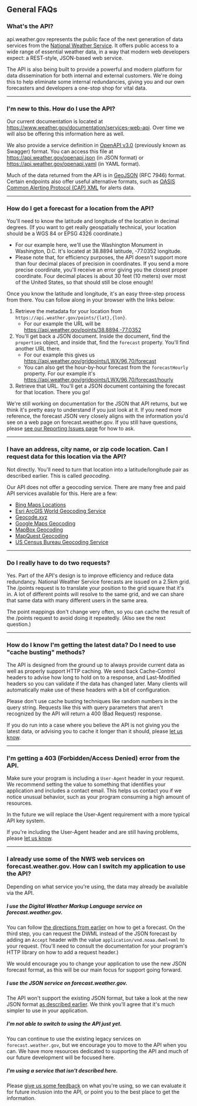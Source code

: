 ## General FAQs

### What's the API?
api.weather.gov represents the public face of the next generation of data services from the
[National Weather Service](https://weather.gov). It offers public access to a wide range of essential weather data, in
a way that modern web developers expect: a REST-style, JSON-based web service.

The API is also being built to provide a powerful and modern platform for data dissemination for both internal and
external customers. We're doing this to help eliminate some internal redundancies, giving you and our own forecasters
and developers a one-stop shop for vital data.

---

### I'm new to this. How do I use the API?
Our current documentation is located at <https://www.weather.gov/documentation/services-web-api>. Over time we will
also be offering this information here as well.

We also provide a service definition in [OpenAPI v3.0](https://swagger.io/specification/) (previously known as Swagger)
format. You can access this file at <https://api.weather.gov/openapi.json> (in JSON format)
or <https://api.weather.gov/openapi.yaml> (in YAML format).

Much of the data returned from the API is in [GeoJSON](http://geojson.org/) (RFC 7946) format. Certain endpoints also
offer useful alternative formats, such as
[OASIS Common Alerting Protocol (CAP) XML](http://docs.oasis-open.org/emergency/cap/v1.2/CAP-v1.2-os.html) for alerts
data.

---

<a name="how-to-get-forecast"></a>
### How do I get a forecast for a location from the API?
You'll need to know the latitude and longitude of the location in decimal degrees. (If you want to get really
geospatially technical, your location should be a WGS 84 or EPSG 4326 coordinate.)

* For our example here, we'll use the Washington Monument in Washington, D.C. It's located at 38.8894 latitude,
  -77.0352 longitude.
* Please note that, for efficiency purposes, the API doesn't support more than four decimal places of precision in
  coordinates. If you send a more precise coordinate, you'll receive an error giving you the closest proper coordinate.
  Four decimal places is about 30 feet (10 meters) over most of the United States, so that should still be close
  enough!

Once you know the latitude and longitude, it's an easy three-step process from there. You can follow along in your
browser with the links below:

1. Retrieve the metadata for your location from `https://api.weather.gov/points/{lat},{lon}`.
   * For our example the URL will be <https://api.weather.gov/points/38.8894,-77.0352>
2. You'll get back a JSON document. Inside the document, find the `properties` object, and inside that, find the
   `forecast` property. You'll find another URL there.
   * For our example this gives us <https://api.weather.gov/gridpoints/LWX/96,70/forecast>
   * You can also get the hour-by-hour forecast from the `forecastHourly` property. For our example it's
     <https://api.weather.gov/gridpoints/LWX/96,70/forecast/hourly>
3. Retrieve that URL. You'll get a JSON document containing the forecast for that location. There you go!

We're still working on documentation for the JSON that API returns, but we think it's pretty easy to understand if you
just look at it. If you need more reference, the forecast JSON very closely aligns with the information you'd see on a
web page on forecast.weather.gov. If you still have questions, please [see our Reporting Issues page](reporting-issues)
for how to ask.

---

<a name="geocoding"></a>
### I have an address, city name, or zip code location. Can I request data for this location via the API?
Not directly. You'll need to turn that location into a latitude/longitude pair as described earlier. This is called
_geocoding_.

Our API does not offer a geocoding service. There are many free and paid API services available for this. Here are a
few:

* [Bing Maps Locations](https://docs.microsoft.com/en-us/bingmaps/rest-services/locations/)
* [Esri ArcGIS World Geocoding Service](https://developers.arcgis.com/rest/geocode/api-reference/overview-world-geocoding-service.htm)
* [Geocode.xyz](https://geocode.xyz/api)
* [Google Maps Geocoding](https://developers.google.com/maps/documentation/geocoding/start)
* [MapBox Geocoding](https://docs.mapbox.com/api/search/#geocoding)
* [MapQuest Geocoding](https://developer.mapquest.com/documentation/geocoding-api/)
* [US Census Bureau Geocoding Service](https://geocoding.geo.census.gov/geocoder/Geocoding_Services_API.html)

---

### Do I really have to do two requests?
Yes. Part of the API's design is to improve efficiency and reduce data redundancy. National Weather Service forecasts
are issued on a 2.5km grid. The /points request is to translate your position to the grid square that it's in. A lot of
different points will resolve to the same grid, and we can share that same data with many different users in the same
area.

The point mappings don't change very often, so you can cache the result of the /points request to avoid doing it
repeatedly. (Also see the next question.)

---

### How do I know I'm getting the latest data? Do I need to use "cache busting" methods?
The API is designed from the ground up to always provide current data as well as properly support HTTP caching. We send
back Cache-Control headers to advise how long to hold on to a response, and Last-Modified headers so you can validate
if the data has changed later. Many clients will automatically make use of these headers with a bit of configuration.

Please don't use cache busting techniques like random numbers in the query string. Requests like this with query
parameters that aren't recognized by the API will return a 400 (Bad Request) response.

If you do run into a case where you believe the API is not giving you the latest data, or advising you to cache it
longer than it should, please [let us know](reporting-issues).

---

### I'm getting a 403 (Forbidden/Access Denied) error from the API.
Make sure your program is including a `User-Agent` header in your request. We recommend setting the value to something
that identifies your application and includes a contact email. This helps us contact you if we notice unusual behavior,
such as your program consuming a high amount of resources.

In the future we will replace the User-Agent requirement with a more typical API key system.

If you're including the User-Agent header and are still having problems, please
[let us know](reporting-issues).

---

### I already use some of the NWS web services on forecast.weather.gov. How can I switch my application to use the API?
Depending on what service you're using, the data may already be available via the API.

##### I use the Digital Weather Markup Language service on forecast.weather.gov.
You can follow [the directions from earlier](#how-to-get-forecast) on how to get a forecast. On the third
step, you can request the DWML instead of the JSON forecast by adding an `Accept` header with the value
`application/vnd.noaa.dwml+xml` to your request. (You'll need to consult the documentation for your program's HTTP
library on how to add a request header.)

We would encourage you to change your application to use the new JSON forecast format, as this will be our main focus
for support going forward.

##### I use the JSON service on forecast.weather.gov.
The API won't support the existing JSON format, but take a look at the new JSON format
[as described earlier](#how-to-get-forecast). We think you'll agree that it's much simpler to use in your
application.

##### I'm not able to switch to using the API just yet.
You can continue to use the existing legacy services on `forecast.weather.gov`, but we encourage you to move to the API
when you can. We have more resources dedicated to supporting the API and much of our future development will be focused
here.

##### I'm using a service that isn't described here.
Please [give us some feedback](reporting-issues) on what you're using, so we can evaluate it for future
inclusion into the API, or point you to the best place to get the information.

